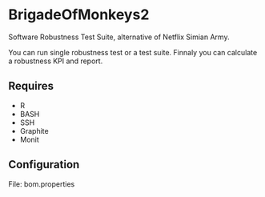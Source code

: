 # BrigadeOfMonkeys2
Software Robustness Test Suite, alternative of Netflix Simian Army.

You can run single robustness test or a test suite. Finnaly you can calculate a robustness KPI and report.

## Requires
- R
- BASH
- SSH
- Graphite
- Monit

## Configuration
File: bom.properties

